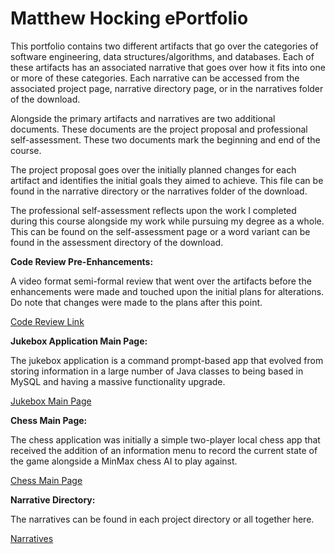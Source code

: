 # Matthew Hocking ePortfolio

This portfolio contains two different artifacts that go over the categories of software engineering, data structures/algorithms, and databases. Each of these artifacts has an associated narrative that goes over how it fits into one or more of these categories. Each narrative can be accessed from the associated project page, narrative directory page, or in the narratives folder of the download. 

Alongside the primary artifacts and narratives are two additional documents. These documents are the project proposal and professional self-assessment. These two documents mark the beginning and end of the course.

The project proposal goes over the initially planned changes for each artifact and identifies the initial goals they aimed to achieve. This file can be found in the narrative directory or the narratives folder of the download.

The professional self-assessment reflects upon the work I completed during this course alongside my work while pursuing my degree as a whole. This can be found on the self-assessment page or a word variant can be found in the assessment directory of the download.


**Code Review Pre-Enhancements:**

A video format semi-formal review that went over the artifacts before the enhancements were made and touched upon the initial plans for alterations. Do note that changes were made to the plans after this point.

<a href="https://snhu-my.sharepoint.com/:v:/r/personal/matthew_hocking_snhu_edu/Documents/Hocking_Review.mp4?csf=1&web=1&e=bbZQJR"> Code Review Link</a>

**Jukebox Application Main Page:**

The jukebox application is a command prompt-based app that evolved from storing information in a large number of Java classes to being based in MySQL and having a massive functionality upgrade.

<a href="https://mhocsnhu.github.io/jukebox/"> Jukebox Main Page</a>

**Chess Main Page:**

The chess application was initially a simple two-player local chess app that received the addition of an information menu to record the current state of the game alongside a MinMax chess AI to play against.

<a href="https://mhocsnhu.github.io/chess/"> Chess Main Page</a>

**Narrative Directory:**

The narratives can be found in each project directory or all together here.

<a href="https://mhocsnhu.github.io/narratives/"> Narratives</a>
